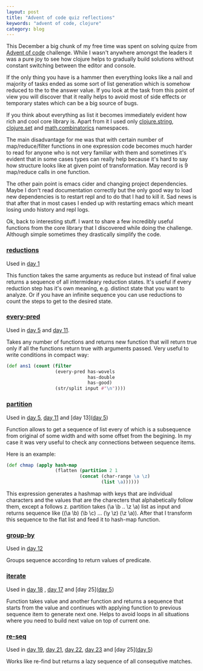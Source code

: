 ```yaml
---
layout: post
title: "Advent of code quiz reflections"
keywords: "advent of code, clojure"
category: blog
---
```


This December a big chunk of my free time was spent on
solving quize from [Advent of code](http://adventofcode.com/)
challenge. While I wasn't anywhere amongst the leaders
it was a pure joy to see how clojure helps to gradually
build solutions without constant switching between the editor
and console.

If the only thing you have is a hammer then everything looks
like a nail and majority of tasks ended as some sort of list
generation which is somehow reduced to the to the answer value.
If you look at the task from this point of view you will discover
that it really helps to avoid most of side effects or temporary states
which can be a big source of bugs.

If you think about everything as list it becomes immediately evident
how rich and cool core library is. Apart from it I used only
[clojure.string](http://clojuredocs.org/clojure.string),
[clojure.set](http://clojuredocs.org/clojure.set) and
[math.combinatorics](https://github.com/clojure/math.combinatorics) namespaces.

The main disadvantage for me was that with certain number of
map/reduce/filter functions in one expression code becomes much
harder to read for anyone who is not very familiar with them
and sometimes it's evident that in some cases types can really help
because it's hard to say how structure looks like at given point
of transformation. May record is 9 map/reduce calls in one function.

The other pain point is emacs cider and changing project dependencies.
Maybe I don't read documentation correctly but the only good way to
load new dependencies is to restart repl and to do that I had to kill
it. Sad news is that after that in most cases I ended up with restarting
emacs which meant losing undo history and repl logs.

Ok, back to interesting stuff. I want to share a few incredibly useful
functions from the core library that I discovered while doing the challenge.
Although simple sometimes they drastically simplify the code.

###  [reductions](http://clojuredocs.org/clojure.core/reductions)

Used in [day 1](https://github.com/can3p/adventofcode2015/blob/master/src/advent_of_code_2015/day1.clj)

This function takes the same arguments as reduce but instead of final
value returns a sequence of all intermideary reduction states. It's
useful if every reduction step has it's own meaning, e.g. distinct
state that you want to analyze. Or if you have an infinite sequence
you can use reductions to count the steps to get to the desired state.

### [every-pred](http://clojuredocs.org/clojure.core/every-pred)

Used in [day 5](https://github.com/can3p/adventofcode2015/blob/master/src/advent_of_code_2015/day5.clj) and [day 11](https://github.com/can3p/adventofcode2015/blob/e2b130ee64d9a638554238414dc209a3ce8081b6/src/advent_of_code_2015/day11.clj).

Takes any number of functions and returns new function that will return
true only if all the functions return true with arguments passed. Very useful
to write conditions in compact way:

~~~ clojure
(def ans1 (count (filter
                  (every-pred has-wovels
                              has-double
                              has-good)
                  (str/split input #"\n"))))
~~~

### [partition](http://clojuredocs.org/clojure.core/partition)

Used in [day 5](https://github.com/can3p/adventofcode2015/blob/master/src/advent_of_code_2015/day5.clj), [day 11](https://github.com/can3p/adventofcode2015/blob/master/src/advent_of_code_2015/day11.clj) and [day 13]([day 5](https://github.com/can3p/adventofcode2015/blob/master/src/advent_of_code_2015/day13.clj))

Function allows to get a sequence of list every of which is a
subsequence from original of some width and with some offset from
the begining. In my case it was very useful to check any connections
between sequence items.

Here is an example:

~~~ clojure
(def chmap (apply hash-map
                  (flatten (partition 2 1
                           (concat (char-range \a \z)
                                   (list \a))))))
~~~

This expression generates a hashmap with keys that are individual characters
and the values that are the charecters that alphabetically follow them, except
a follows z. partition takes (\a \b .. \z \a) list as input and returns
sequence like ((\a \b) (\b \c) ... (\y \z) (\z \a)). After that I transform
this sequence to the flat list and feed it to hash-map function.


### [group-by](http://clojuredocs.org/clojure.core/group-by)

Used in [day 12](https://github.com/can3p/adventofcode2015/blob/master/src/advent_of_code_2015/day12.clj)

Groups sequence according to return values of predicate.

### [iterate](http://clojuredocs.org/clojure.core/iterate)

Used in [day 18](https://github.com/can3p/adventofcode2015/blob/master/src/advent_of_code_2015/day18.clj) , [day 17](https://github.com/can3p/adventofcode2015/blob/master/src/advent_of_code_2015/day17.clj) and [day 25]([day 5](https://github.com/can3p/adventofcode2015/blob/master/src/advent_of_code_2015/day25.clj))

Function takes value and another function and returns a sequence that starts from
the value and continues with applying function to previous sequence item to generate
next one. Helps to avoid loops in all situations where you need to build next value
on top of current one.

### [re-seq](http://clojuredocs.org/clojure.core/re-seq)

Used in [day 19](https://github.com/can3p/adventofcode2015/blob/master/src/advent_of_code_2015/day19.clj), [day 21](https://github.com/can3p/adventofcode2015/blob/master/src/advent_of_code_2015/day21.clj), [day 22](https://github.com/can3p/adventofcode2015/blob/master/src/advent_of_code_2015/day22.clj), [day 23](https://github.com/can3p/adventofcode2015/blob/master/src/advent_of_code_2015/day23.clj) and [day 25]([day 5](https://github.com/can3p/adventofcode2015/blob/master/src/advent_of_code_2015/day25.clj))

Works like re-find but returns a lazy sequence of all consequtive matches.
